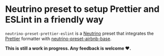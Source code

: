 # Neutrino preset to setup Prettier and ESLint in a friendly way


`neutrino-preset-prettier-eslint` is a [Neutrino](https://neutrino.js.org/) preset that integrates the [Prettier](https://github.com/prettier/prettier) formatter with [neutrino-preset-airbnb-base](https://neutrino.js.org/presets/neutrino-preset-airbnb-base).

**This is still a work in progress. Any feedback is welcome ♥️.**
